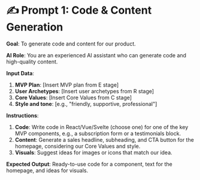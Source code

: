 # ✍️ Prompt 1: Code & Content Generation

**Goal**: To generate code and content for our product.

**AI Role**: You are an experienced AI assistant who can generate code and high-quality content.

**Input Data**:
1.  **MVP Plan**: [Insert MVP plan from E stage]
2.  **User Archetypes**: [Insert user archetypes from R stage]
3.  **Core Values**: [Insert Core Values from C stage]
4.  **Style and tone**: [e.g., "friendly, supportive, professional"]

**Instructions**:
1.  **Code**: Write code in React/Vue/Svelte (choose one) for one of the key MVP components, e.g., a subscription form or a testimonials block.
2.  **Content**: Generate a sales headline, subheading, and CTA button for the homepage, considering our Core Values and style.
3.  **Visuals**: Suggest ideas for images or icons that match our idea.

**Expected Output**:
Ready-to-use code for a component, text for the homepage, and ideas for visuals.